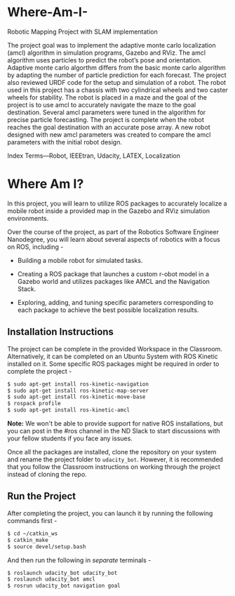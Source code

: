 # Where-Am-I-
Robotic Mapping Project with SLAM implementation

The project goal was to implement the adaptive monte carlo localization (amcl) algorithm in simulation programs, Gazebo
and RViz. The amcl algorithm uses particles to predict the robot’s pose and orientation. Adaptive monte carlo algorthm differs from the
basic monte carlo algorithm by adapting the number of particle prediction for each forecast. The project also reviewed URDF code for
the setup and simulation of a robot. The robot used in this project has a chassis with two cylindrical wheels and two caster wheels for
stability. The robot is placed in a maze and the goal of the project is to use amcl to accurately navigate the maze to the goal
destination. Several amcl parameters were tuned in the algorithm for precise particle forecasting. The project is complete when the
robot reaches the goal destination with an accurate pose array. A new robot designed with new amcl parameters was created to
compare the amcl parameters with the initial robot design.

Index Terms—Robot, IEEEtran, Udacity, LATEX, Localization


# Where Am I?

In this project, you will learn to utilize ROS packages to accurately localize a mobile robot inside a provided map in the Gazebo and RViz simulation environments.

Over the course of the project, as part of the Robotics Software Engineer Nanodegree, you will learn about several aspects of robotics with a focus on ROS, including -

- Building a mobile robot for simulated tasks.

- Creating a ROS package that launches a custom r-obot model in a Gazebo world and utilizes packages like AMCL and the Navigation Stack.

- Exploring, adding, and tuning specific parameters corresponding to each package to achieve the best possible localization results.

## Installation Instructions

The project can be complete in the provided Workspace in the Classroom. Alternatively, it can be completed on an Ubuntu System with ROS Kinetic installed on it. Some specific ROS packages might be required in order to complete the project -


``` bash
$ sudo apt-get install ros-kinetic-navigation
$ sudo apt-get install ros-kinetic-map-server
$ sudo apt-get install ros-kinetic-move-base
$ rospack profile
$ sudo apt-get install ros-kinetic-amcl
```

**Note:** We won't be able to provide support for native ROS installations, but you can post in the #ros channel in the ND Slack to start discussions with your fellow students if you face any issues.

Once all the packages are installed, clone the repository on your system and rename the project folder to `udacity_bot`. However, it is recommended that you follow the Classroom instructions on working through the project instead of cloning the repo.


## Run the Project

After completing the project, you can launch it by running the following commands first -

```bash
$ cd ~/catkin_ws
$ catkin_make
$ source devel/setup.bash
```

And then run the following in *separate* terminals -

``` bash
$ roslaunch udacity_bot udacity_bot
$ roslaunch udacity_bot amcl
$ rosrun udacity_bot navigation goal
```
